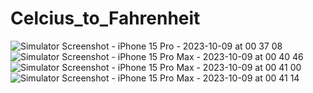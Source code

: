 # Celcius_to_Fahrenheit
![Simulator Screenshot - iPhone 15 Pro - 2023-10-09 at 00 37 08](https://github.com/SIDHANT1202/Celcius_to_Fahrenheit/assets/91556214/1f4ac824-49e4-4c5f-9cf2-ba292d4f7f5e)
![Simulator Screenshot - iPhone 15 Pro Max - 2023-10-09 at 00 40 46](https://github.com/SIDHANT1202/Celcius_to_Fahrenheit/assets/91556214/ce548c5c-a694-435d-81c3-100ef9613275)
![Simulator Screenshot - iPhone 15 Pro Max - 2023-10-09 at 00 41 00](https://github.com/SIDHANT1202/Celcius_to_Fahrenheit/assets/91556214/c664ba8f-2b22-43b9-a249-1a7403d49f5e)
![Simulator Screenshot - iPhone 15 Pro Max - 2023-10-09 at 00 41 14](https://github.com/SIDHANT1202/Celcius_to_Fahrenheit/assets/91556214/74b8248d-1081-4474-ade4-5017557c27dd)
